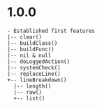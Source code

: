 # 1.0.0
	- Established first features
	|-- clear()
	|-- buildClass()
	|-- buildFunc()
	|-- nil & null
	|-- doLoggedAction()
	|-- systemCheck()
	|-- replaceLine()
	+-- lineBreakdown()
	  |-- length()
	  |-- raw()
	  +-- list()

